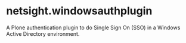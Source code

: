 netsight.windowsauthplugin
==========================

A Plone authentication plugin to do Single Sign On (SSO) in a Windows Active Directory environment.